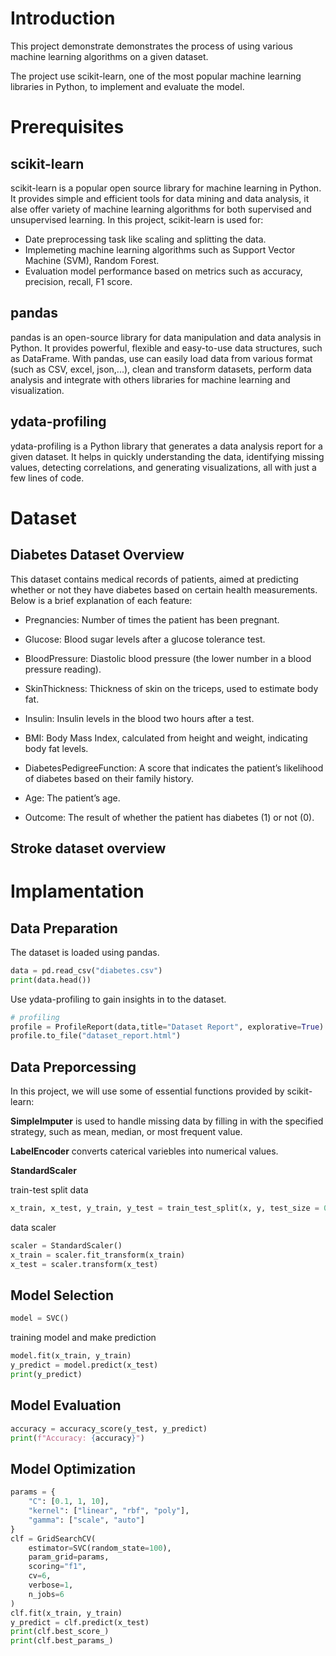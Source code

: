 # Introduction

This project demonstrate demonstrates the process of using various machine learning algorithms on a given dataset.

The project use scikit-learn, one of the most popular machine learning libraries in Python, to implement and evaluate the model.

# Prerequisites
## scikit-learn
scikit-learn is a popular open source library for machine learning in Python. It provides simple and efficient tools for data mining and data analysis, it alse offer variety of machine learning algorithms for both supervised and unsupervised learning. In this project, scikit-learn is used for:
- Date preprocessing task like scaling and splitting the data.
- Implemeting machine learning algorithms such as Support Vector Machine (SVM), Random Forest.
- Evaluation model performance based on metrics such as accuracy, precision, recall, F1 score.

## pandas
pandas is an open-source library for data manipulation and data analysis in Python. It provides powerful, flexible and easy-to-use data structures, such as DataFrame. With pandas, use can easily load data from various format (such as CSV, excel, json,...), clean and transform datasets, perform data analysis and integrate with others libraries for machine learning and visualization.

## ydata-profiling
ydata-profiling is a Python library that generates a data analysis report for a given dataset. It helps in quickly understanding the data, identifying missing values, detecting correlations, and generating visualizations, all with just a few lines of code.

# Dataset

## Diabetes Dataset Overview
This dataset contains medical records of patients, aimed at predicting whether or not they have diabetes based on certain health measurements. Below is a brief explanation of each feature:

- Pregnancies: Number of times the patient has been pregnant.

- Glucose: Blood sugar levels after a glucose tolerance test.

- BloodPressure: Diastolic blood pressure (the lower number in a blood pressure reading).

- SkinThickness: Thickness of skin on the triceps, used to estimate body fat.

- Insulin: Insulin levels in the blood two hours after a test.

- BMI: Body Mass Index, calculated from height and weight, indicating body fat levels.

- DiabetesPedigreeFunction: A score that indicates the patient’s likelihood of diabetes based on their family history.

- Age: The patient’s age.

- Outcome: The result of whether the patient has diabetes (1) or not (0).

## Stroke dataset overview

# Implamentation
## Data Preparation
The dataset is loaded using pandas.
```python
data = pd.read_csv("diabetes.csv")
print(data.head())
```

Use ydata-profiling to gain insights in to the dataset.

```python
# profiling
profile = ProfileReport(data,title="Dataset Report", explorative=True)
profile.to_file("dataset_report.html")

```
## Data Preporcessing

In this project, we will use some of essential functions provided by scikit-learn:

**SimpleImputer** is used to handle missing data by filling in with the specified strategy, such as mean, median, or most frequent value.

**LabelEncoder** converts caterical variebles into numerical values.

**StandardScaler** 

train-test split data

```python
x_train, x_test, y_train, y_test = train_test_split(x, y, test_size = 0.2, random_state = 42)
```

data scaler
```python
scaler = StandardScaler()
x_train = scaler.fit_transform(x_train)
x_test = scaler.transform(x_test)
```
## Model Selection
```python
model = SVC()
```
training model and make prediction

```python
model.fit(x_train, y_train)
y_predict = model.predict(x_test)
print(y_predict)
```
## Model Evaluation

```python
accuracy = accuracy_score(y_test, y_predict)
print(f"Accuracy: {accuracy}")
```

## Model Optimization

```python
params = {
    "C": [0.1, 1, 10],
    "kernel": ["linear", "rbf", "poly"],
    "gamma": ["scale", "auto"]
}
clf = GridSearchCV(
    estimator=SVC(random_state=100),
    param_grid=params,
    scoring="f1",
    cv=6,
    verbose=1,
    n_jobs=6
)
clf.fit(x_train, y_train)
y_predict = clf.predict(x_test)
print(clf.best_score_)
print(clf.best_params_)
```
